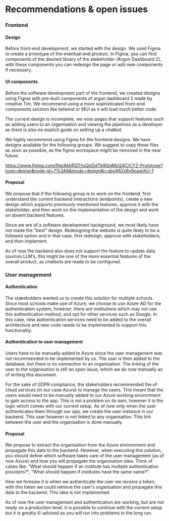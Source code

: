 # Recommendations & open issues

### Frontend

#### Design

Before front-end development, we started with the design. We used Figma to create a prototype of the eventual end product. In Figma, you can find components of the desired library of the stakeholder (Argon Dashboard 2), with these components you can redesign the page or add new components if necessary.

#### UI components

Before the software development part of the frontend, we created designs using Figma with pre-built components of argon dashboard 2 made by creative Tim. We recommend using a more sophisticated front-end components solution like tailwind or MUI as it will load much better code.

The current design is incomplete, we miss pages that support features such as adding users to an organisation and viewing the pipelines as a developer as there is also no explicit guide on setting up a chatbot.

We highly recommend using Figma for the frontend designs. We have designs available for the following groups. We suggest to copy these files as soon as possible, as the figma workspace might be removed in the near future.

https://www.figma.com/file/AkhRQThsQoDdTb9QgMzQ4C/CY2-Prototype?type=design&node-id=7%3A6&mode=design&t=sbxA62x8v9oawihU-1

#### Proposal

We propose that if the following group is to work on the frontend, first understand the current backend interactions (endpoints), create a new design which supports previously mentioned features, approve it with the stakeholder, and then work on the implementation of the design and work on absent backend features.

Since we are of a software development background, we most likely have not made the “best” design. Redesigning the website is quite likely to be a followed option and in that case, first redesign, approve with stakeholders, and then implement.

As of now the backend also does not support the feature to update data sources LLM’s, this might be one of the more essential features of the overall product, as chatbots are made to be configured.

### User management

#### Authentication

The stakeholders wanted us to create this solution for multiple schools. Since most schools make use of Azure, we choose to use Azure AD for the authentication system, however, there are institutions which may not use this authentication method, and opt for other services such as Google. In this case, new authentication services need to be added to the overall architecture and new code needs to be implemented to support this functionality.

#### Authentication to user management

Users have to be manually added to Azure since the user management was not recommended to be implemented by us. The user is then added to the database, but there is no connection to an organisation. The linking of the user to the organisation is still an open issue, which we do now manually as of writing this document.

For the sake of GDPR compliance, the stakeholders recommended the of cloud services (in our case Azure) to manage the users. This meant that the users would need to be manually added to our Azure working environment to gain access to the app. This is not a problem on its own, however it is the logic which comes with our current setup. As of now only when the user authenticates them through our app, we create the user instance in our backend. This user however is not linked to any organisation. This link between the user and the organisation is done manually.

#### Proposal

We propose to extract the organisation from the Azure environment and propagate this data to the backend. However, when executing this solution, you should define which software takes care of the user management (as of now Azure) and how you will propagate the organisation data. Think of cases like: “What should happen if an institute has multiple authentication providers?”, “What should happen if institutes have the same name?”.

How we foresaw it is when we authenticate the user we receive a token, with this token we could retrieve the user's organisation and propagate this data to the backend. This idea is not implemented.

As of now the user management and authentication are working, but are not ready on a production level. It is possible to continue with the current setup but it is greatly ill-advised as you will run into problems in the long run.
